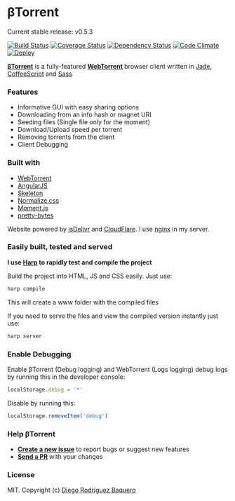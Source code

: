 βTorrent
========

Current stable release: v0.5.3

[![Build Status](https://travis-ci.org/whitef0x0/BTorrent.svg?branch=master)](https://travis-ci.org/whitef0x0/BTorrent)
[![Coverage Status](https://coveralls.io/repos/whitef0x0/BTorrent/badge.svg?branch=master&service=github)](https://coveralls.io/github/whitef0x0/BTorrent?branch=master)
[![Dependency Status](https://gemnasium.com/whitef0x0/BTorrent.svg)](https://gemnasium.com/whitef0x0/BTorrent)
[![Code Climate](https://codeclimate.com/github/whitef0x0/BTorrent/badges/gpa.svg)](https://codeclimate.com/github/whitef0x0/BTorrent)
[![Deploy](https://www.herokucdn.com/deploy/button.png)](https://heroku.com/deploy)

**[βTorrent]** is a fully-featured **[WebTorrent]** browser client written in [Jade], [CoffeeScript] and [Sass]

### Features
- Informative GUI with easy sharing options
- Downloading from an info hash or magnet URI
- Seeding files (Single file only for the moment)
- Download/Upload speed per torrent
- Removing torrents from the client
- Client Debugging

### Built with
- [WebTorrent]
- [AngularJS]
- [Skeleton]
- [Normalize.css]
- [Moment.js]
- [pretty-bytes]

Website powered by [jsDelivr] and [CloudFlare]. I use [nginx] in my server.

### Easily built, tested and served
**I use [Harp] to rapidly test and compile the project**

Build the project into HTML, JS and CSS easily. Just use:
```bash
harp compile
```
This will create a www folder with the compiled files

If you need to serve the files and view the compiled version instantly just use:
```bash
harp server
```

### Enable Debugging
Enable βTorrent (Debug logging) and WebTorrent (Logs logging) debug logs by running this in the developer console:
```js
localStorage.debug = '*'
```
Disable by running this:
```js
localStorage.removeItem('debug')
```

### Help βTorrent
- **[Create a new issue](https://github.com/DiegoRBaquero/bTorrent/issues/new)** to report bugs or suggest new features
- **[Send a PR](https://github.com/DiegoRBaquero/BTorrent/pull/new/master)** with your changes

### License
MIT. Copyright (c) [Diego Rodríguez Baquero](http://diegorbaquero.com)

[βTorrent]: https://btorrent.xyz
[WebTorrent]: https://webtorrent.io
[AngularJS]: https://angularjs.org/
[Skeleton]: http://getskeleton.com/
[Normalize.css]: https://necolas.github.io/normalize.css/
[Moment.js]: http://momentjs.com/
[pretty-bytes]: https://github.com/sindresorhus/pretty-bytes
[Jade]: http://jade-lang.com/
[CoffeeScript]: http://coffeescript.org/
[Sass]: http://sass-lang.com/
[Harp]: http://harpjs.com/
[jsDelivr]: https://www.jsdelivr.com/
[CloudFlare]: https://www.cloudflare.com/
[nginx]: http://nginx.org/
